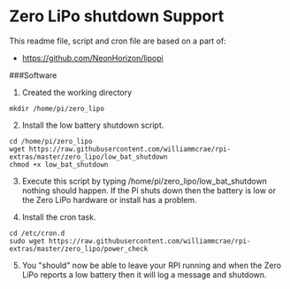 Zero LiPo shutdown Support
==

This readme file, script and cron file are based on a part of:
* https://github.com/NeonHorizon/lipopi

###Software
1. Created the working directory
```
mkdir /home/pi/zero_lipo
```

2. Install the low battery shutdown script.
```
cd /home/pi/zero_lipo
wget https://raw.githubusercontent.com/williammcrae/rpi-extras/master/zero_lipo/low_bat_shutdown
chmod +x low_bat_shutdown
```

3. Execute this script by typing /home/pi/zero_lipo/low_bat_shutdown nothing should happen. If the Pi shuts down then  the battery is low or the Zero LiPo hardware or install has a problem.

4. Install the cron task.
```
cd /etc/cron.d
sudo wget https://raw.githubusercontent.com/williammcrae/rpi-extras/master/zero_lipo/power_check
```

5. You "should" now be able to leave your RPI running and when the Zero LiPo reports a low battery then it will log a message and shutdown.
